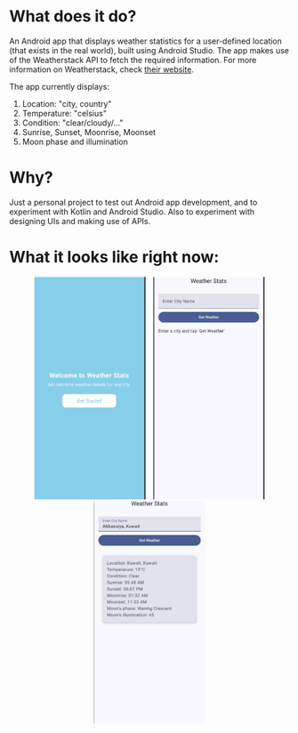 <h1>What does it do?</h1>
An Android app that displays weather statistics for a user-defined location (that exists in the real world), built using Android Studio. The app makes use of the Weatherstack API to fetch the required information. For more information on Weatherstack, check <a href="https://weatherstack.com/" target="_blank">their website</a>.
<p>The app currently displays:</p>
<ol>
    <li>Location: "city, country"</li>
    <li>Temperature: "celsius"</li>
    <li>Condition: "clear/cloudy/..."</li>
    <li>Sunrise, Sunset, Moonrise, Moonset</li>
    <li>Moon phase and illumination</li>
</ol>

<h1>Why?</h1>
Just a personal project to test out Android app development, and to experiment with Kotlin and Android Studio. Also to experiment with designing UIs and making use of APIs.

<h1>What it looks like right now:</h1>
<div align="center">
    <img src="HomeScreenPage.png" alt="Home Screen" width="200" height="400" style="object-fit: cover; margin-right: 10px">
    <img src="FirstPage.png" alt="First Screen" width="200" height="400" style="object-fit: cover;">
    <img src="SecondPage2.png" alt="Second Screen" width="200" height="400" style="object-fit: cover;">
</div>
